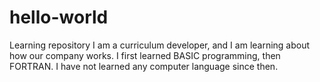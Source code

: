 # hello-world
Learning repository
I am a curriculum developer, and I am learning about how our company works.
I first learned BASIC programming, then FORTRAN. I have not learned any computer language since then.
